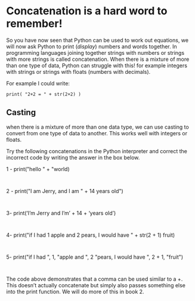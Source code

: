 # Concatenation is a hard word to remember!
So you have now seen that Python can be used to work out equations, we will now ask Python to print (*display*) numbers and words together. In programming languages joining together strings with numbers or strings with more strings is called concatenation. When there is a mixture of more than one type of data, Python can struggle with this! for example integers with strings or strings with floats (numbers with decimals).

For example I could write:

`print( "2+2 = " + str(2+2) )`

## Casting
when there is a mixture of more than one data type, we can use casting to convert from one type of data to another. This works well with integers or floats.


Try the following concatenations in the Python interpreter and correct the incorrect code by writing the answer in the box below.

1 - print("hello " + "world)

~~~


~~~

2 - print("I am Jerry, and I am " + 14  years old")

~~~


~~~

3- print(‘I’m Jerry and I’m’ + 14 + ‘years old’)

~~~


~~~

4- print("if I had 1 apple and 2 pears, I would have " + str(2 + 1) fruit)

~~~


~~~

5- print("if I had ", 1, "apple and ", 2 "pears, I would have ", 2 + 1, "fruit")

~~~


~~~

The code above demonstrates that a comma can be used similar to a +. This doesn’t actually concatenate but simply also passes something else into the print function. We will do more of this in book 2.
